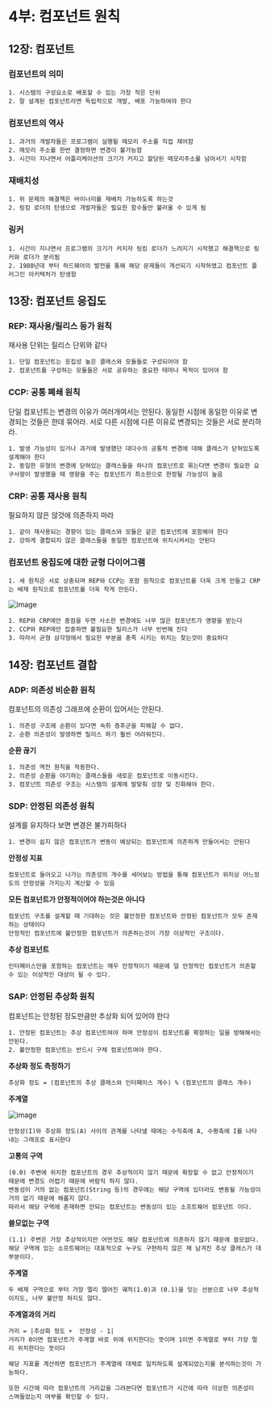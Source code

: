 # 4부: 컴포넌트 원칙

## 12장: 컴포넌트

### 컴포넌트의 의미

    1. 시스템의 구성요소로 배포할 수 있는 가장 작은 단위
    2. 잘 설계된 컴포넌트라면 독립적으로 개발, 배포 가능하여야 한다

### 컴포넌트의 역사

    1. 과거의 개발자들은 프로그램이 실행될 메모리 주소를 직접 제어함
    2. 메모리 주소를 한번 결정하면 변경이 불가능함
    3. 시간이 지나면서 어플리케이션의 크기가 커지고 할당된 메모리주소를 넘어서기 시작함
    
### 재배치성

    1. 위 문제의 해결책은 바이너리를 재배치 가능하도록 하는것
    2. 링킹 로더의 탄생으로 개발자들은 필요한 함수들만 불러올 수 있게 됨

### 링커

    1. 시간이 지나면서 프로그램의 크기가 커지자 링킹 로더가 느려지기 시작했고 해결책으로 링커와 로더가 분리됨
    2. 1980년대 부터 하드웨어의 발전을 통해 해당 문제들이 개선되기 시작하였고 컴포넌트 플러그인 아키텍처가 탄생함

## 13장: 컴포넌트 응집도

### REP: 재사용/릴리스 등가 원칙

재사용 단위는 릴리스 단위와 같다

    1. 단일 컴포넌트는 응집성 높은 클래스와 모듈들로 구성되어야 함
    2. 컴포넌트를 구성하는 모듈들은 서로 공유하는 중요한 테마나 목적이 있어야 함
    
### CCP: 공통 폐쇄 원칙

단일 컴포넌트는 변경의 이유가 여러개여서는 안된다.
동일한 시점에 동일한 이유로 변경되는 것들은 한데 묶어라.
서로 다른 시점에 다른 이유로 변경되는 것들은 서로 분리하라.

    1. 발생 가능성이 있거나 과거에 발생했던 대다수의 공통적 변경에 대해 클래스가 닫혀있도록 설계해야 한다
    2. 동일한 유형의 변경에 닫혀있는 클래스들을 하나의 컴포넌트로 묶는다면 변경이 필요한 요구사항이 발생했을 때 영향을 주는 컴포넌트가 최소한으로 한정될 가능성이 높음
    
### CRP: 공통 재사용 원칙

필요하지 않은 않것에 의존하지 마라

    1. 같이 재사용되는 경향이 있는 클래스와 모듈은 같은 컴포넌트에 포함해야 한다
    2. 강하게 결합되지 않은 클래스들을 동일한 컴포넌트에 위치시켜서는 안된다
    
### 컴포넌트 응집도에 대한 균형 다이어그램

    1. 세 원칙은 서로 상충되며 REP와 CCP는 포함 원칙으로 컴포넌트를 더욱 크게 만들고 CRP는 배재 원칙으로 컴포넌트를 더욱 작게 만든다.
![image](https://user-images.githubusercontent.com/52348220/218303034-481fbf58-7a90-4b69-8448-85a962dd9fc8.png)

    1. REP와 CRP에만 중점을 두면 사소한 변경에도 너무 많은 컴포넌트가 영향을 받는다
    2. CCP와 REP에만 집중하면 불필요한 릴리스가 너무 빈번해 진다
    3. 따라서 균형 삼각형에서 필요한 부분을 충족 시키는 위치는 찾는것이 중요하다

## 14장: 컴포넌트 결합

### ADP: 의존성 비순환 원칙

컴포넌트의 의존성 그래프에 순환이 있어서는 안된다.

    1. 의존성 구조에 순환이 있다면 숙취 증후군을 피해갈 수 없다.
    2. 순환 의존성이 발생하면 릴리스 하기 훨씬 어려워진다.

**순환 끊기**
  
    1. 의존성 역전 원칙을 적용한다.
    2. 의존성 순환을 야기하는 클래스들을 새로운 컴포넌트로 이동시킨다.
    3. 컴포넌트 의존성 구조는 시스템의 설계에 발맞춰 성장 및 진화해야 한다.
    
### SDP: 안정된 의존성 원칙

설계를 유지하다 보면 변경은 불가피하다

    1. 변경이 쉽지 않은 컴포넌트가 변동이 예상되는 컴포넌트에 의존하게 만들어서는 안된다
    
**안정성 지표**

    컴포넌트로 들어오고 나가는 의존성의 개수를 세어보는 방법을 통해 컴포넌트가 위치상 어느정도의 안정성을 가지는지 계산할 수 있음

**모든 컴포넌트가 안정적이어야 하는것은 아니다**

    컴포넌트 구조를 설계할 때 기대하는 것은 불안정한 컴포넌트와 안정된 컴포넌트가 모두 존재하는 상태이다
    안정적인 컴포넌트에 불안정한 컴포넌트가 의존하는것이 가장 이상적인 구조이다.
        
**추상 컴포넌트**

    인터페이스만을 포함하는 컴포넌트는 매우 안정적이기 때문에 덜 안정적인 컴포넌트가 의존할 수 있는 이상적인 대상이 될 수 있다.
    
### SAP: 안정된 추상화 원칙

컴포넌트는 안정된 정도만큼만 추상화 되어 있어야 한다

    1. 안정된 컴포넌트는 추상 컴포넌트여야 하며 안정성이 컴포넌트를 확장하는 일을 방해해서는 안된다.
    2. 불안정한 컴포넌트는 반드시 구체 컴포넌트여야 한다.
    
**추상화 정도 측정하기**

    추상화 정도 = (컴포넌트의 추상 클래스와 인터페이스 개수) % (컴포넌트의 클래스 개수)

**주계열**

![image](https://user-images.githubusercontent.com/52348220/218307379-66a8854f-2301-4a1c-bad5-48bbf1a53f16.png)

    안정성(I)와 추상화 정도(A) 사이의 관계를 나타낼 때에는 수직축에 A, 수평축에 I를 나타내는 그래프로 표시한다
 
**고통의 구역**    

    (0.0) 주변에 위치한 컴포넌트의 경우 추상적이지 않기 때문에 확장할 수 없고 안정적이기 때문에 변경도 어렵기 때문에 바람직 하지 않다.
    변동성이 거의 없는 컴포넌트(String 등)의 경우에는 해당 구역에 있더라도 변동될 가능성이 거의 없기 때문에 해롭지 않다.
    따라서 해당 구역에 존재하면 안되는 컴포넌트는 변동성이 있는 소프트웨어 컴포넌트 이다.
    
**쓸모없는 구역**

    (1.1) 주변은 가장 추상적이지만 어떤것도 해당 컴포넌트에 의존하지 않기 때문에 쓸모없다.
    해당 구역에 있는 소프트웨어는 대표적으로 누구도 구현하지 않은 채 남겨진 추상 클래스가 대부분이다.
    
    
**주계열**

    두 배제 구역으로 부터 가장 멀리 떨어진 궤적(1.0)과 (0.1)을 잇는 선분으로 너무 추상적이지도, 너무 불안정 하지도 않다.

**주계열과의 거리**

    거리 = |추상화 정도 +  안정성 - 1|
    거리가 0이면 컴포넌트가 주계열 바로 위에 위치한다는 뜻이며 1이면 주계열로 부터 가장 멀리 위치한다는 뜻이다
    
    해당 지표를 계산하면 컴포넌트가 주계열에 대체로 일치하도록 설계되었는지를 분석하는것이 가능하다.

    또한 시간에 따라 컴포넌트의 거리값을 그려본다면 컴포넌트가 시간에 따라 이상한 의존성이 스며들었는지 여부를 확인할 수 있다.




